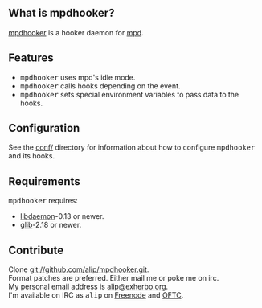 ## What is mpdhooker? ##
[mpdhooker](http://github.com/alip/mpdhooker/) is a hooker daemon for [mpd](http://mpd.wikia.com/).  

## Features ##
- <tt>mpdhooker</tt> uses mpd's idle mode.
- <tt>mpdhooker</tt> calls hooks depending on the event.
- <tt>mpdhooker</tt> sets special environment variables to pass data to the hooks.

## Configuration ##
See the [conf/](http://github.com/alip/mpdhooker/tree/master/conf/) directory
for information about how to configure <tt>mpdhooker</tt> and its hooks.

## Requirements ##
<tt>mpdhooker</tt> requires:

 - [libdaemon](http://0pointer.de/lennart/projects/libdaemon/)-0.13 or newer.
 - [glib](http://library.gnome.org/devel/glib/)-2.18 or newer.

## Contribute ##
Clone [git://github.com/alip/mpdhooker.git](git://github.com/alip/mpdhooker.git).  
Format patches are preferred. Either mail me or poke me on irc.  
My personal email address is [alip@exherbo.org](mailto:alip@exherbo.org).  
I'm available on IRC as <tt>alip</tt> on [Freenode](http://www.freenode.net/) and [OFTC](http://www.oftc.net/).

<!-- vim: set tw=80 ft=mkd spell spelllang=en sw=4 sts=4 et : -->
